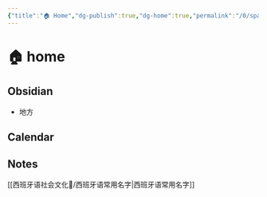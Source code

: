 ```yaml
---
{"title":"🏠 Home","dg-publish":true,"dg-home":true,"permalink":"/0/spanish-home/","tags":["gardenEntry"],"dgPassFrontmatter":true}
---
```



# 🏠 home

## Obsidian
- 地方

## Calendar


## Notes
[[西班牙语社会文化💃/西班牙语常用名字\|西班牙语常用名字]]